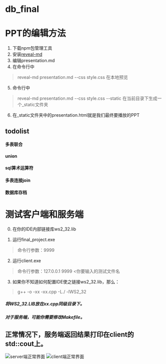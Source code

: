 # db_final
# PPT的编辑方法
1. 下载npm包管理工具
2. 安装<a href="https://github.com/webpro/reveal-md">reveal-md</a>
3. 编辑presentation.md
4. 在命令行中
> reveal-md presentation.md --css style.css
在本地预览
5. 命令行中
> reveal-md presentation.md --css style.css --static
在当前目录下生成一个_static文件夹
6. 在_static文件夹中的presentation.html就是我们最终要播放的PPT

## todolist
#### 多表联合
#### union
#### sql算术运算符
#### 多表连接join
#### 数据库存档

# 测试客户端和服务端
0. 在你的IDE内部链接库ws2_32.lib

1. 运行final_project.exe  
> 命令行参数：9999

2. 运行client.exe
> 命令行参数：127.0.0.1 9999 <你要输入的测试文件名

3. 如果你不知道如何配置IDE使之链接ws2_32.lib，那么：
> g++ -o -xx -xx.cpp -L./ -lWS2_32
##### 将WS2_32.LIB放在xx.cpp同级目录下。
##### 对于服务端，可能你需要修改Makefile。

## 正常情况下，服务端返回结果打印在client的std::cout上。

![server端正常界面](https://github.com/worsecoder/db_final/blob/master/server_ui.PNG)
![client端正常界面](https://github.com/worsecoder/db_final/blob/master/client_ui.PNG)

